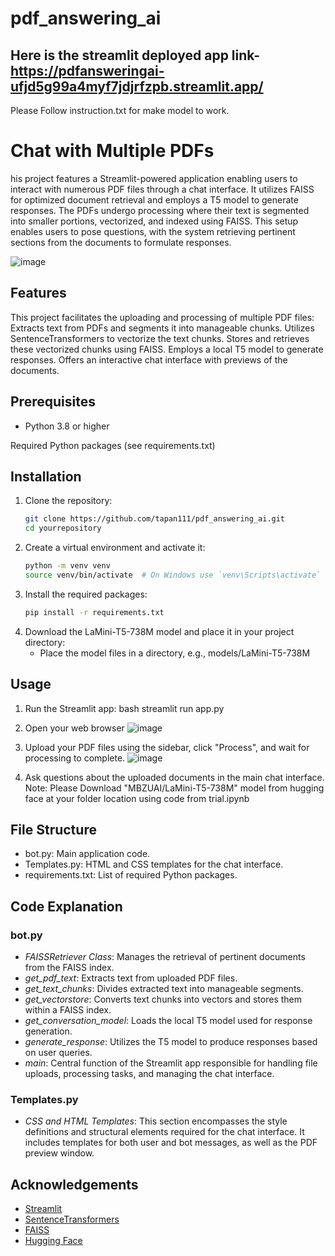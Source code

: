 # pdf_answering_ai
## Here is the streamlit deployed app link- https://pdfansweringai-ufjd5g99a4myf7jdjrfzpb.streamlit.app/
Please Follow instruction.txt for make model to work.
# Chat with Multiple PDFs

his project features a Streamlit-powered application enabling users to interact with numerous PDF files through a chat interface. It utilizes FAISS for optimized document retrieval and employs a T5 model to generate responses. The PDFs undergo processing where their text is segmented into smaller portions, vectorized, and indexed using FAISS. This setup enables users to pose questions, with the system retrieving pertinent sections from the documents to formulate responses.

![image](https://github.com/tapan111/pdf_answering_ai/assets/99003457/86311890-0799-4f90-9c76-41e5837a8001)


## Features

This project facilitates the uploading and processing of multiple PDF files:
Extracts text from PDFs and segments it into manageable chunks.
Utilizes SentenceTransformers to vectorize the text chunks.
Stores and retrieves these vectorized chunks using FAISS.
Employs a local T5 model to generate responses.
Offers an interactive chat interface with previews of the documents.

## Prerequisites

- Python 3.8 or higher

 Required Python packages (see requirements.txt)

## Installation

1. Clone the repository:
    ```bash
    git clone https://github.com/tapan111/pdf_answering_ai.git
    cd yourrepository
    

2. Create a virtual environment and activate it:
    ```bash
    python -m venv venv
    source venv/bin/activate  # On Windows use `venv\Scripts\activate`
    

3. Install the required packages:
    ```bash
    pip install -r requirements.txt
    

4. Download the LaMini-T5-738M model and place it in your project directory:
    - Place the model files in a directory, e.g., models/LaMini-T5-738M

## Usage

1. Run the Streamlit app:
    bash
    streamlit run app.py
    

2. Open your web browser
![image](https://github.com/tapan111/pdf_answering_ai/assets/99003457/4cffa772-e840-4ce4-a1a4-fa0101a9424e)



4. Upload your PDF files using the sidebar, click "Process", and wait for processing to complete.
 ![image](https://github.com/tapan111/pdf_answering_ai/assets/99003457/166e3bd3-0a14-476a-bf52-59ef0dfc20a7)



6. Ask questions about the uploaded documents in the main chat interface.
   Note: Please Download "MBZUAI/LaMini-T5-738M" model from hugging face at your folder location using code from trial.ipynb

## File Structure

- bot.py: Main application code.
- Templates.py: HTML and CSS templates for the chat interface.
- requirements.txt: List of required Python packages.

## Code Explanation

### bot.py

- *FAISSRetriever Class*: Manages the retrieval of pertinent documents from the FAISS index.
- *get_pdf_text*: Extracts text from uploaded PDF files.
- *get_text_chunks*: Divides extracted text into manageable segments.
- *get_vectorstore*: Converts text chunks into vectors and stores them within a FAISS index.
- *get_conversation_model*: Loads the local T5 model used for response generation.
- *generate_response*: Utilizes the T5 model to produce responses based on user queries.
- *main*: Central function of the Streamlit app responsible for handling file uploads, processing tasks, and managing the chat interface.

### Templates.py

- *CSS and HTML Templates*: This section encompasses the style definitions and structural elements required for the chat interface. It includes templates for both user and bot messages, as well as the PDF preview window.


## Acknowledgements

- [Streamlit](https://streamlit.io/)
- [SentenceTransformers](https://www.sbert.net/)
- [FAISS](https://faiss.ai/)
- [Hugging Face](https://huggingface.co/)



